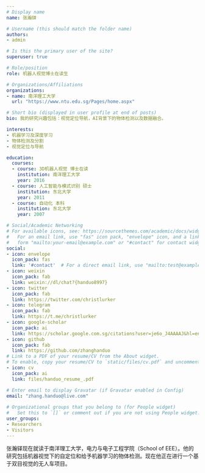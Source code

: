 ```yaml
---
# Display name
name: 张瀚铎

# Username (this should match the folder name)
authors:
- admin

# Is this the primary user of the site?
superuser: true

# Role/position
role: 机器人视觉博士在读生

# Organizations/Affiliations
organizations:
- name: 南洋理工大学
  url: "https://www.ntu.edu.sg/Pages/home.aspx"

# Short bio (displayed in user profile at end of posts)
bio: 我的研究兴趣包括：视觉定位导航，AI背景下的物体检测以及数据融合。

interests:
- 机器学习及深度学习
- 物体检测及分割
- 视觉定位与导航

education:
  courses:
  - course: 3D机器人视觉 博士在读
    institution: 南洋理工大学
    year: 2016
  - course: 人工智能与模式识别 硕士
    institution: 东北大学
    year: 2011
  - course: 自动化 本科
    institution: 东北大学
    year: 2007

# Social/Academic Networking
# For available icons, see: https://sourcethemes.com/academic/docs/widgets/#icons
#   For an email link, use "fas" icon pack, "envelope" icon, and a link in the
#   form "mailto:your-email@example.com" or "#contact" for contact widget.
social:
- icon: envelope
  icon_pack: fas
  link: '#contact'  # For a direct email link, use "mailto:test@example.org".
- icon: weixin
  icon_pack: fab
  link: weixin://dl/chat?{handuo8997}
- icon: twitter
  icon_pack: fab
  link: https://twitter.com/christlurker
- icon: telegram
  icon_pack: fab
  link: https://t.me/christlurker
- icon: google-scholar
  icon_pack: ai
  link: https://scholar.google.com.sg/citations?user=je6o_J4AAAAJ&hl=en
- icon: github
  icon_pack: fab
  link: https://github.com/zhanghanduo
# Link to a PDF of your resume/CV from the About widget.
# To enable, copy your resume/CV to `static/files/cv.pdf` and uncomment the lines below.  
- icon: cv
  icon_pack: ai
  link: files/handuo_resume_.pdf

# Enter email to display Gravatar (if Gravatar enabled in Config)
email: "zhang.handuo@live.com"
  
# Organizational groups that you belong to (for People widget)
#   Set this to `[]` or comment out if you are not using People widget.  
user_groups:
- Researchers
- Visitors
---
```


张瀚铎现在就读于南洋理工大学，电力与电子工程学院（School of EEE）。他的研究包括机器视觉下的自定位和给予机器学习的物体检测。现在他正在进行一个基于双目视觉的无人车项目。